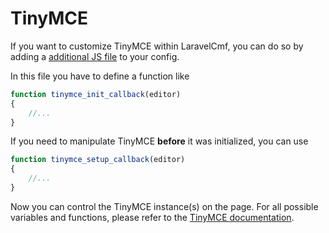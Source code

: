 # TinyMCE

If you want to customize TinyMCE within LaravelCmf, you can do so by adding a [additional JS file](additional-css-js.md) to your config.

In this file you have to define a function like

```javascript
function tinymce_init_callback(editor)
{
    //...
}
```

If you need to manipulate TinyMCE **before** it was initialized, you can use

```javascript
function tinymce_setup_callback(editor)
{
    //...
}
```

Now you can control the TinyMCE instance\(s\) on the page. For all possible variables and functions, please refer to the [TinyMCE documentation](https://www.tinymce.com/docs/api/tinymce/tinymce.editor/).


